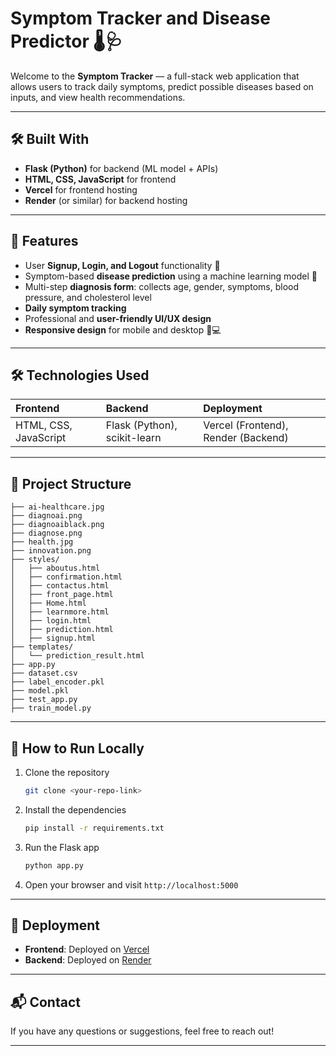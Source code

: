 # Symptom Tracker and Disease Predictor 🌡️🩺

Welcome to the **Symptom Tracker** — a full-stack web application that allows users to track daily symptoms, predict possible diseases based on inputs, and view health recommendations.

---

## 🛠️ Built With

- **Flask (Python)** for backend (ML model + APIs)
- **HTML, CSS, JavaScript** for frontend
- **Vercel** for frontend hosting
- **Render** (or similar) for backend hosting

---

## 🚀 Features

- User **Signup, Login, and Logout** functionality 🔐
- Symptom-based **disease prediction** using a machine learning model 🤖
- Multi-step **diagnosis form**: collects age, gender, symptoms, blood pressure, and cholesterol level
- **Daily symptom tracking**
- Professional and **user-friendly UI/UX design**
- **Responsive design** for mobile and desktop 📱💻

---

## 🛠️ Technologies Used

| Frontend | Backend | Deployment |
|:---------|:--------|:-----------|
| HTML, CSS, JavaScript | Flask (Python), scikit-learn | Vercel (Frontend), Render (Backend) |

---

## 📂 Project Structure

```
├── ai-healthcare.jpg
├── diagnoai.png
├── diagnoaiblack.png
├── diagnose.png
├── health.jpg
├── innovation.png
├── styles/
│   ├── aboutus.html
│   ├── confirmation.html
│   ├── contactus.html
│   ├── front_page.html
│   ├── Home.html
│   ├── learnmore.html
│   ├── login.html
│   ├── prediction.html
│   ├── signup.html
├── templates/
│   └── prediction_result.html
├── app.py
├── dataset.csv
├── label_encoder.pkl
├── model.pkl
├── test_app.py
├── train_model.py
```

---

## 📑 How to Run Locally

1. Clone the repository
    ```bash
    git clone <your-repo-link>
    ```
2. Install the dependencies
    ```bash
    pip install -r requirements.txt
    ```
3. Run the Flask app
    ```bash
    python app.py
    ```

4. Open your browser and visit `http://localhost:5000`

---

## 🚀 Deployment

- **Frontend**: Deployed on [Vercel](https://vercel.com/)
- **Backend**: Deployed on [Render](https://render.com/)

---

## 📬 Contact

If you have any questions or suggestions, feel free to reach out!

---




